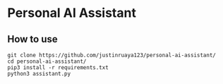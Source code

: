 # Personal AI Assistant



## How to use
```
git clone https://github.com/justinruaya123/personal-ai-assistant/
cd personal-ai-assistant/
pip3 install -r requirements.txt
python3 assistant.py
```
